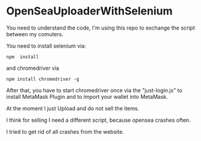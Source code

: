 # OpenSeaUploaderWithSelenium

You need to understand the code, I'm using this repo to exchange the script between my comuters.

You need to install selenium via:
```
npm  install
```
and chromedriver via
```
npm install chromedriver -g 
```

After that, you have to start chromedriver once via the "just-login.js" to install MetaMask Plugin and to import your wallet into MetaMask.

At the moment I just Upload and do not sell the items.

I think for selling I need a different script, because opensea crashes often.

I tried to get rid of all crashes from the website.
